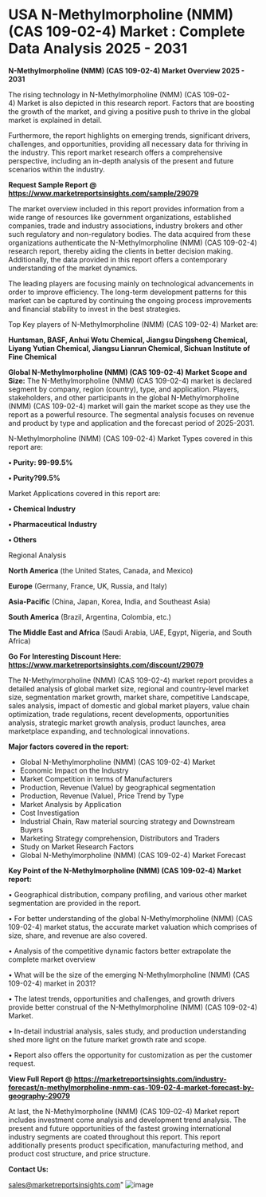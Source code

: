 # USA N-Methylmorpholine (NMM) (CAS 109-02-4) Market : Complete Data Analysis 2025 - 2031

<Strong> N-Methylmorpholine (NMM) (CAS 109-02-4) Market Overview 2025 - 2031</strong>

The rising technology in N-Methylmorpholine (NMM) (CAS 109-02-4) Market is also depicted in this research report. Factors that are boosting the growth of the market, and giving a positive push to thrive in the global market is explained in detail.

Furthermore, the report highlights on emerging trends, significant drivers, challenges, and opportunities, providing all necessary data for thriving in the industry. This report market research offers a comprehensive perspective, including an in-depth analysis of the present and future scenarios within the industry.

<strong>Request Sample Report @ <a href=https://www.marketreportsinsights.com/sample/29079>https://www.marketreportsinsights.com/sample/29079</a></strong>

The market overview included in this report provides information from a wide range of resources like government organizations, established companies, trade and industry associations, industry brokers and other such regulatory and non-regulatory bodies. The data acquired from these organizations authenticate the N-Methylmorpholine (NMM) (CAS 109-02-4) research report, thereby aiding the clients in better decision making. Additionally, the data provided in this report offers a contemporary understanding of the market dynamics.

The leading players are focusing mainly on technological advancements in order to improve efficiency. The long-term development patterns for this market can be captured by continuing the ongoing process improvements and financial stability to invest in the best strategies.

Top Key players of N-Methylmorpholine (NMM) (CAS 109-02-4) Market are:

<strong>Huntsman, BASF, Anhui Wotu Chemical, Jiangsu Dingsheng Chemical, Liyang Yutian Chemical, Jiangsu Lianrun Chemical, Sichuan Institute of Fine Chemical</strong>

<strong><b>Global N-Methylmorpholine (NMM) (CAS 109-02-4) Market Scope and Size:</b></strong>
The N-Methylmorpholine (NMM) (CAS 109-02-4) market is declared segment by company, region (country), type, and application. Players, stakeholders, and other participants in the global N-Methylmorpholine (NMM) (CAS 109-02-4) market will gain the market scope as they use the report as a powerful resource. The segmental analysis focuses on revenue and product by type and application and the forecast period of 2025-2031.

N-Methylmorpholine (NMM) (CAS 109-02-4) Market Types covered in this report are:

<strong>• Purity: 99-99.5%

• Purity?99.5%</strong>

Market Applications covered in this report are:

<strong>• Chemical Industry

• Pharmaceutical Industry

• Others</strong> 

Regional Analysis

<strong>North America</strong> (the United States, Canada, and Mexico)

<strong>Europe</strong> (Germany, France, UK, Russia, and Italy)

<strong>Asia-Pacific</strong> (China, Japan, Korea, India, and Southeast Asia)

<strong>South America</strong> (Brazil, Argentina, Colombia, etc.)

<strong>The Middle East and Africa</strong> (Saudi Arabia, UAE, Egypt, Nigeria, and South Africa)

<strong>Go For Interesting Discount Here: <a href=https://www.marketreportsinsights.com/discount/29079>https://www.marketreportsinsights.com/discount/29079</a></strong>

The N-Methylmorpholine (NMM) (CAS 109-02-4) market report provides a detailed analysis of global market size, regional and country-level market size, segmentation market growth, market share, competitive Landscape, sales analysis, impact of domestic and global market players, value chain optimization, trade regulations, recent developments, opportunities analysis, strategic market growth analysis, product launches, area marketplace expanding, and technological innovations.

<strong><b>Major factors covered in the report:</b></strong>
<ul>
  <li>Global N-Methylmorpholine (NMM) (CAS 109-02-4) Market </li>
  <li>Economic Impact on the Industry</li>
  <li>Market Competition in terms of Manufacturers</li>
  <li>Production, Revenue (Value) by geographical segmentation</li>
  <li>Production, Revenue (Value), Price Trend by Type</li>
  <li>Market Analysis by Application</li>
  <li>Cost Investigation</li>
  <li>Industrial Chain, Raw material sourcing strategy and Downstream Buyers</li>
  <li>Marketing Strategy comprehension, Distributors and Traders</li>
  <li>Study on Market Research Factors</li>
  <li>Global N-Methylmorpholine (NMM) (CAS 109-02-4) Market Forecast</li>
</ul>

<strong><b>Key Point of the N-Methylmorpholine (NMM) (CAS 109-02-4) Market report:</b></strong>

• Geographical distribution, company profiling, and various other market segmentation are provided in the report.

• For better understanding of the global N-Methylmorpholine (NMM) (CAS 109-02-4) market status, the accurate market valuation which comprises of size, share, and revenue are also covered.

• Analysis of the competitive dynamic factors better extrapolate the complete market overview

• What will be the size of the emerging N-Methylmorpholine (NMM) (CAS 109-02-4) market in 2031?

• The latest trends, opportunities and challenges, and growth drivers provide better construal of the N-Methylmorpholine (NMM) (CAS 109-02-4) Market.

• In-detail industrial analysis, sales study, and production understanding shed more light on the future market growth rate and scope.

• Report also offers the opportunity for customization as per the customer request.

<strong><b>View Full Report @ <a href=https://marketreportsinsights.com/industry-forecast/n-methylmorpholine-nmm-cas-109-02-4-market-forecast-by-geography-29079>https://marketreportsinsights.com/industry-forecast/n-methylmorpholine-nmm-cas-109-02-4-market-forecast-by-geography-29079</a></b></strong>


At last, the N-Methylmorpholine (NMM) (CAS 109-02-4) Market report includes investment come analysis and development trend analysis. The present and future opportunities of the fastest growing international industry segments are coated throughout this report. This report additionally presents product specification, manufacturing method, and product cost structure, and price structure.

<strong>Contact Us:</strong>

sales@marketreportsinsights.com"
![image](https://github.com/user-attachments/assets/0d541290-9b59-4bd9-afee-e69c442cac80)
